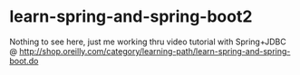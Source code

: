 # learn-spring-and-spring-boot2
Nothing to see here, just me working thru video tutorial with Spring+JDBC @ http://shop.oreilly.com/category/learning-path/learn-spring-and-spring-boot.do
